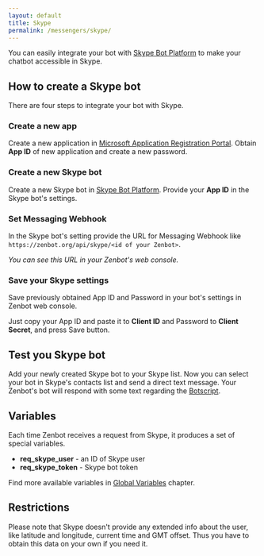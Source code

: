 ```yaml
---
layout: default
title: Skype
permalink: /messengers/skype/
---
```


You can easily integrate your bot with [Skype Bot Platform](https://www.skype.com/en/developer/) to make your chatbot accessible in Skype.

## How to create a Skype bot
There are four steps to integrate your bot with Skype.

### Create a new app
Create a new application in [Microsoft Application Registration Portal](https://apps.dev.microsoft.com).
Obtain **App ID** of new application and create a new password.

### Create a new Skype bot
Create a new Skype bot in [Skype Bot Platform](https://developer.microsoft.com/en-us/skype/bots/manage).
Provide your **App ID** in the Skype bot\'s settings.

### Set Messaging Webhook
In the Skype bot\'s setting provide the URL for Messaging Webhook like `https://zenbot.org/api/skype/<id of your Zenbot>`.

_You can see this URL in your Zenbot\'s web console._

### Save your Skype settings
Save previously obtained App ID and Password in your bot\'s settings in Zenbot web console.

Just copy your App ID and paste it to **Client ID** and Password to **Client Secret**, and press Save button.

## Test you Skype bot
Add your newly created Skype bot to your Skype list. Now you can select your bot in Skype\'s contacts list and send a direct text message.
Your Zenbot\'s bot will respond with some text regarding the [Botscript](/botscript/).

## Variables
Each time Zenbot receives a request from Skype, it produces a set of special variables.

- **req_skype_user** - an ID of Skype user
- **req_skype_token** - Skype bot token

Find more available variables in [Global Variables](/vars/variables/) chapter.

## Restrictions
Please note that Skype doesn\'t provide any extended info about the user, like latitude and longitude, current time and GMT offset.
Thus you have to obtain this data on your own if you need it.